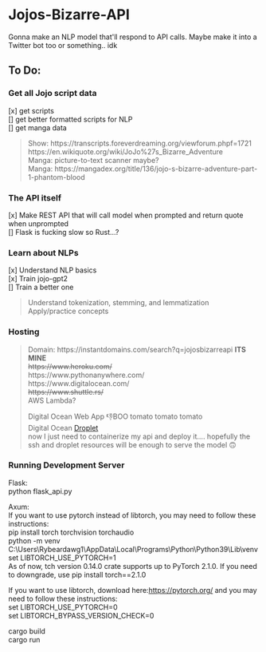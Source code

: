 # Jojos-Bizarre-API

Gonna make an NLP model that'll respond to API calls. Maybe make it into a Twitter bot too or something.. idk

## To Do:

### Get all Jojo script data<br>

[x] get scripts<br>
[] get better formatted scripts for NLP<br>
[] get manga data<br>

<blockquote>
Show: https://transcripts.foreverdreaming.org/viewforum.phpf=1721 <br>
https://en.wikiquote.org/wiki/JoJo%27s_Bizarre_Adventure <br>
Manga: picture-to-text scanner maybe? <br>
Manga: https://mangadex.org/title/136/jojo-s-bizarre-adventure-part-1-phantom-blood <br>
</blockquote>

### The API itself

[x] Make REST API that will call model when prompted and return quote when unprompted <br>
[] Flask is fucking slow so Rust...? <br>

### Learn about NLPs

[x] Understand NLP basics<br>
[x] Train jojo-gpt2<br>
[] Train a better one<br>

<blockquote>
Understand tokenization, stemming, and lemmatization <br>
Apply/practice concepts<br>
</blockquote>

### Hosting

<blockquote>
Domain: https://instantdomains.com/search?q=jojosbizarreapi <b>ITS MINE</b><br>
<s>https://www.heroku.com/</s> <br>
https://www.pythonanywhere.com/ <br>
https://www.digitalocean.com/ <br>
<s>https://www.shuttle.rs/</s><br>
AWS Lambda? <br>

Digital Ocean Web App 👎BOO tomato tomato tomato <br>
Digital Ocean [Droplet](https://i.kym-cdn.com/entries/icons/original/000/030/423/cover5.jpg)<br>
now I just need to containerize my api and deploy it.... hopefully the ssh and droplet resources will be enough to serve the model 🙃 <br>
</blockquote>

### Running Development Server

Flask: <br>
python flask_api.py

Axum: <br>
If you want to use pytorch instead of libtorch, you may need to follow these instructions: <br>
pip install torch torchvision torchaudio <br>
python -m venv C:\Users\Rybeardawg1\AppData\Local\Programs\Python\Python39\Lib\venv <br>
set LIBTORCH_USE_PYTORCH=1 <br>
As of now, tch version 0.14.0 crate supports up to PyTorch 2.1.0. If you need to downgrade, use pip install torch==2.1.0<br>

If you want to use libtorch, download here:https://pytorch.org/ and you may need to follow these instructions: <br>
set LIBTORCH_USE_PYTORCH=0 <br>
set LIBTORCH_BYPASS_VERSION_CHECK=0<br>

cargo build <br>
cargo run <br>
